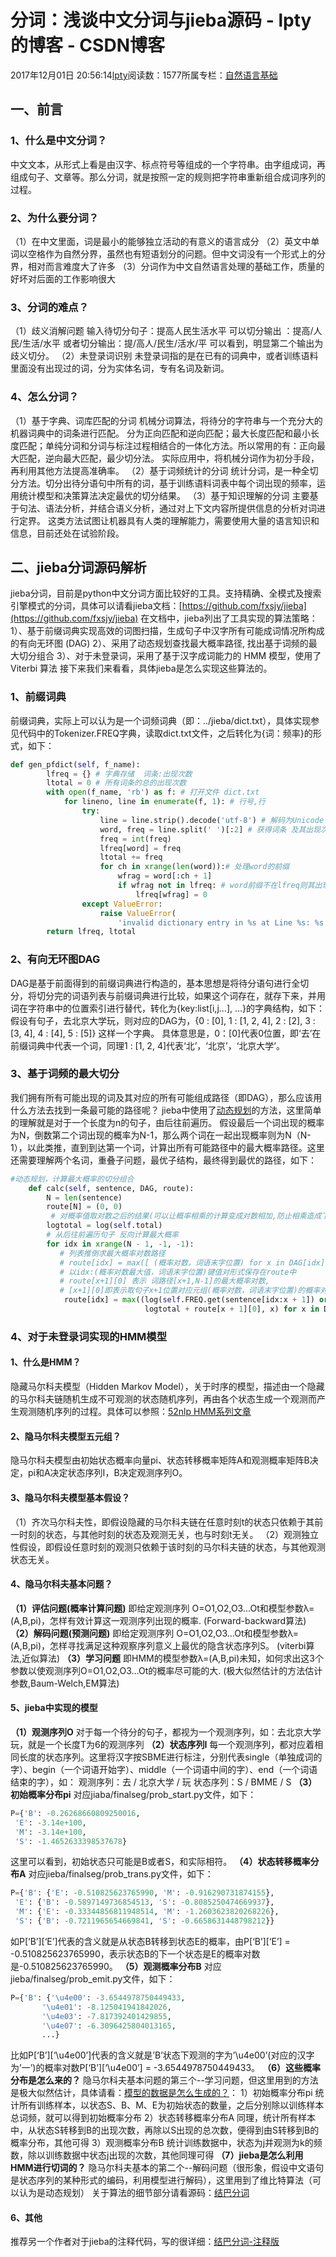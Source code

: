 
# 分词：浅谈中文分词与jieba源码 - lpty的博客 - CSDN博客

2017年12月01日 20:56:14[lpty](https://me.csdn.net/sinat_33741547)阅读数：1577所属专栏：[自然语言基础](https://blog.csdn.net/column/details/22512.html)



## 一、前言
### 1、什么是中文分词？
中文文本，从形式上看是由汉字、标点符号等组成的一个字符串。由字组成词，再组成句子、文章等。那么分词，就是按照一定的规则把字符串重新组合成词序列的过程。
### 2、为什么要分词？
（1）在中文里面，词是最小的能够独立活动的有意义的语言成分
（2）英文中单词以空格作为自然分界，虽然也有短语划分的问题。但中文词没有一个形式上的分界，相对而言难度大了许多
（3）分词作为中文自然语言处理的基础工作，质量的好坏对后面的工作影响很大
### 3、分词的难点？
（1）歧义消解问题
输入待切分句子：提高人民生活水平
可以切分输出 ：提高/人民/生活/水平
或者切分输出：提/高人/民生/活水/平
可以看到，明显第二个输出为歧义切分。
（2）未登录词识别
未登录词指的是在已有的词典中，或者训练语料里面没有出现过的词，分为实体名词，专有名词及新词。
### 4、怎么分词？
（1）基于字典、词库匹配的分词
机械分词算法，将待分的字符串与一个充分大的机器词典中的词条进行匹配。
分为正向匹配和逆向匹配；最大长度匹配和最小长度匹配；单纯分词和分词与标注过程相结合的一体化方法。所以常用的有：正向最大匹配，逆向最大匹配，最少切分法。
实际应用中，将机械分词作为初分手段，再利用其他方法提高准确率。
（2）基于词频统计的分词
统计分词，是一种全切分方法。切分出待分语句中所有的词，基于训练语料词表中每个词出现的频率，运用统计模型和决策算法决定最优的切分结果。
（3）基于知识理解的分词
主要基于句法、语法分析，并结合语义分析，通过对上下文内容所提供信息的分析对词进行定界。
这类方法试图让机器具有人类的理解能力，需要使用大量的语言知识和信息，目前还处在试验阶段。
## 二、jieba分词源码解析
jieba分词，目前是python中文分词方面比较好的工具。支持精确、全模式及搜索引擎模式的分词，具体可以请看jieba文档：[https://github.com/fxsjy/jieba](https://github.com/fxsjy/jieba)
在文档中，jieba列出了工具实现的算法策略：
1）、基于前缀词典实现高效的词图扫描，生成句子中汉字所有可能成词情况所构成的有向无环图 (DAG)
2）、采用了动态规划查找最大概率路径, 找出基于词频的最大切分组合
3）、对于未登录词，采用了基于汉字成词能力的 HMM 模型，使用了 Viterbi 算法
接下来我们来看看，具体jieba是怎么实现这些算法的。
### 1、前缀词典
前缀词典，实际上可以认为是一个词频词典（即：../jieba/dict.txt），具体实现参见代码中的Tokenizer.FREQ字典，读取dict.txt文件，之后转化为{词：频率}的形式，如下：

```python
def gen_pfdict(self, f_name):
        lfreq = {} # 字典存储  词条:出现次数
        ltotal = 0 # 所有词条的总的出现次数
        with open(f_name, 'rb') as f: # 打开文件 dict.txt 
            for lineno, line in enumerate(f, 1): # 行号,行
                try:
                    line = line.strip().decode('utf-8') # 解码为Unicode
                    word, freq = line.split(' ')[:2] # 获得词条 及其出现次数
                    freq = int(freq)
                    lfreq[word] = freq
                    ltotal += freq
                    for ch in xrange(len(word)):# 处理word的前缀
                        wfrag = word[:ch + 1]
                        if wfrag not in lfreq: # word前缀不在lfreq则其出现频次置0 
                            lfreq[wfrag] = 0
                except ValueError:
                    raise ValueError(
                        'invalid dictionary entry in %s at Line %s: %s' % (f_name, lineno, line))
        return lfreq, ltotal
```

### 2、有向无环图DAG
DAG是基于前面得到的前缀词典进行构造的，基本思想是将待分语句进行全切分，将切分完的词语列表与前缀词典进行比较，如果这个词存在，就存下来，并用词在字符串中的位置索引进行替代，转化为{key:list[i,j…], …}的字典结构，如下：
假设有句子，去北京大学玩，则对应的DAG为，{0 : [0], 1 : [1, 2, 4], 2 : [2], 3 : [3, 4], 4 : [4], 5 : [5]} 这样一个字典。
具体意思是，0：[0]代表0位置，即‘去’在前缀词典中代表一个词，同理1 : [1, 2, 4]代表‘北’，‘北京’，‘北京大学’。
### 3、基于词频的最大切分
我们拥有所有可能出现的词及其对应的所有可能组成路径（即DAG），那么应该用什么方法去找到一条最可能的路径呢？
jieba中使用了[动态规划](https://www.zhihu.com/question/39948290)的方法，这里简单的理解就是对于一个长度为n的句子，由后往前遍历。
假设最后一个词出现的概率为N，倒数第二个词出现的概率为N-1，那么两个词在一起出现概率则为N（N-1），以此类推，直到到达第一个词，计算出所有可能路径中的最大概率路径。这里还需要理解两个名词，重叠子问题，最优子结构，最终得到最优的路径，如下：

```python
#动态规划，计算最大概率的切分组合
    def calc(self, sentence, DAG, route):
        N = len(sentence)
        route[N] = (0, 0)
         # 对概率值取对数之后的结果(可以让概率相乘的计算变成对数相加,防止相乘造成下溢)
        logtotal = log(self.total)
        # 从后往前遍历句子 反向计算最大概率
        for idx in xrange(N - 1, -1, -1):
           # 列表推倒求最大概率对数路径
           # route[idx] = max([ (概率对数，词语末字位置) for x in DAG[idx] ])
           # 以idx:(概率对数最大值，词语末字位置)键值对形式保存在route中
           # route[x+1][0] 表示 词路径[x+1,N-1]的最大概率对数,
           # [x+1][0]即表示取句子x+1位置对应元组(概率对数，词语末字位置)的概率对数
            route[idx] = max((log(self.FREQ.get(sentence[idx:x + 1]) or 1) -
                              logtotal + route[x + 1][0], x) for x in DAG[idx])
```

### 4、对于未登录词实现的HMM模型
#### 1、什么是HMM？
隐藏马尔科夫模型（Hidden Markov Model），关于时序的模型，描述由一个隐藏的马尔科夫链随机生成不可观测的状态随机序列，再由各个状态生成一个观测而产生观测随机序列的过程。具体可以参照：[52nlp HMM系列文章](http://www.52nlp.cn/hmm%E7%9B%B8%E5%85%B3%E6%96%87%E7%AB%A0%E7%B4%A2%E5%BC%95)
#### 2、隐马尔科夫模型五元组？
隐马尔科夫模型由初始状态概率向量pi、状态转移概率矩阵A和观测概率矩阵B决定，pi和A决定状态序列I，B决定观测序列O。
#### 3、隐马尔科夫模型基本假设？
（1）齐次马尔科夫性，即假设隐藏的马尔科夫链在任意时刻t的状态只依赖于其前一时刻的状态，与其他时刻的状态及观测无关，也与时刻t无关。
（2）观测独立性假设，即假设任意时刻的观测只依赖于该时刻的马尔科夫链的状态，与其他观测状态无关。
#### 4、隐马尔科夫基本问题？
**（1）评估问题(概率计算问题)**
即给定观测序列 O=O1,O2,O3…Ot和模型参数λ=(A,B,pi)，怎样有效计算这一观测序列出现的概率.
(Forward-backward算法)
**（2）解码问题(预测问题)**
即给定观测序列 O=O1,O2,O3…Ot和模型参数λ=(A,B,pi)，怎样寻找满足这种观察序列意义上最优的隐含状态序列S。
(viterbi算法,近似算法)
**（3）学习问题**
即HMM的模型参数λ=(A,B,pi)未知，如何求出这3个参数以使观测序列O=O1,O2,O3…Ot的概率尽可能的大.
(极大似然估计的方法估计参数,Baum-Welch,EM算法)

#### 5、jieba中实现的模型
**（1）观测序列O**
对于每一个待分的句子，都视为一个观测序列，如：去北京大学玩，就是一个长度T为6的观测序列
**（2）状态序列I**
每一个观测序列，都对应着相同长度的状态序列。这里将汉字按SBME进行标注，分别代表single（单独成词的字）、begin（一个词语开始字）、middle（一个词语中间的字）、end（一个词语结束的字），如：
观测序列：去 / 北京大学 / 玩
状态序列：S / BMME / S
**（3）初始概率分布pi**
对应jiaba/finalseg/prob_start.py文件，如下：

```python
P={'B': -0.26268660809250016,
 'E': -3.14e+100,
 'M': -3.14e+100,
 'S': -1.4652633398537678}
```
这里可以看到，初始状态只可能是B或者S，和实际相符。
**（4）状态转移概率分布A**
对应jieba/finalseg/prob_trans.py文件，如下：

```python
P={'B': {'E': -0.510825623765990, 'M': -0.916290731874155},
 'E': {'B': -0.5897149736854513, 'S': -0.8085250474669937},
 'M': {'E': -0.33344856811948514, 'M': -1.2603623820268226},
 'S': {'B': -0.7211965654669841, 'S': -0.6658631448798212}}
```
如P[‘B’][‘E’]代表的含义就是从状态B转移到状态E的概率，由P[‘B’][‘E’] = -0.510825623765990，表示状态B的下一个状态是E的概率对数是-0.510825623765990。
**（5）观测概率分布B**
对应jieba/finalseg/prob_emit.py文件，如下：

```python
P={'B': {'\u4e00': -3.6544978750449433,
       '\u4e01': -8.125041941842026,
       '\u4e03': -7.817392401429855,
       '\u4e07': -6.3096425804013165,
       ...}
```
比如P[‘B’][‘\u4e00’]代表的含义就是’B’状态下观测的字为’\u4e00’(对应的汉字为’一’)的概率对数P[‘B’][‘\u4e00’] = -3.6544978750449433。
**（6）这些概率分布是怎么来的？**
隐马尔科夫基本问题的第三个--学习问题，但这里用到的方法是极大似然估计，具体请看：[模型的数据是怎么生成的？](https://github.com/fxsjy/jieba/issues/7)：
1）初始概率分布pi
统计所有训练样本，以状态S、B、M、E为初始状态的数量，之后分别除以训练样本总词频，就可以得到初始概率分布
2）状态转移概率分布A
同理，统计所有样本中，从状态S转移到B的出现次数，再除以S出现的总次数，便得到由S转移到B的概率分布，其他可得
3）观测概率分布B
统计训练数据中，状态为j并观测为k的频数，除以训练数据中状态j出现的次数，其他同理可得
**（7）jieba是怎么利用HMM进行切词的？**
隐马尔科夫基本的第二个--解码问题（很形象，假设中文语句是状态序列的某种形式的编码，利用模型进行解码），这里用到了维比特算法（可以认为是动态规划）
关于算法的细节部分请看源码：[结巴分词](https://github.com/fxsjy/jieba/blob/master/jieba/__init__.py)
#### 6、其他
推荐另一个作者对于jieba的注释代码，写的很详细：[结巴分词-注释版](https://github.com/ustcdane/annotated_jieba/blob/master/jieba/finalseg/__init__.py)




